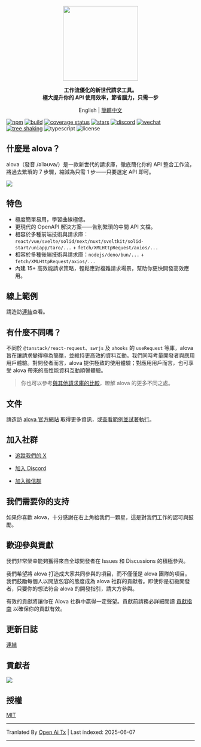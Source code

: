 <p align="center">
<img width="200px" src="https://alova.js.org/img/logo-text-vertical.svg" />
</p>

<p align="center"><b>工作流優化的新世代請求工具。<br />極大提升你的 API 使用效率，節省腦力，只需一步</b></p>

<p align="center">English | <a href="./README.zh-CN.md">簡體中文</a></p>

[![npm](https://img.shields.io/npm/v/alova)](https://www.npmjs.com/package/alova)
[![build](https://github.com/alovajs/alova/actions/workflows/release.yml/badge.svg?branch=main)](https://github.com/alovajs/alova/actions/workflows/release.yml)
[![coverage status](https://coveralls.io/repos/github/alovajs/alova/badge.svg?branch=main)](https://coveralls.io/github/alovajs/alova?branch=main)
[![stars](https://img.shields.io/github/stars/alovajs/alova?style=social)](https://github.com/alovajs/alova)
[![discord](https://img.shields.io/badge/chat-Discord-515ff1)](https://discord.gg/S47QGJgkVb)
[![wechat](https://img.shields.io/badge/chat_with_CH-Wechat-07c160)](https://alova.js.org/img/wechat_qrcode.jpg)
[![tree shaking](https://badgen.net/bundlephobia/tree-shaking/alova)](https://bundlephobia.com/package/alova)
![typescript](https://badgen.net/badge/icon/typescript?icon=typescript&label)
![license](https://img.shields.io/badge/license-MIT-blue.svg)

## 什麼是 alova？

alova（發音 /əˈləʊva/）是一款新世代的請求庫，徹底簡化你的 API 整合工作流，將過去繁瑣的 7 步驟，縮減為只需 1 步——只要選定 API 即可。

![](https://alova.js.org/img/overview_flow_en.png)

## 特色

- 極度簡單易用，學習曲線極低。
- 更現代的 OpenAPI 解決方案——告別繁瑣的中間 API 文檔。
- 相容於多種前端技術與請求庫：`react/vue/svelte/solid/next/nuxt/sveltkit/solid-start/uniapp/taro/...` + `fetch/XMLHttpRequest/axios/...`
- 相容於多種後端技術與請求庫：`nodejs/deno/bun/...` + `fetch/XMLHttpRequest/axios/...`
- 內建 15+ 高效能請求策略，輕鬆應對複雜請求場景，幫助你更快開發高效應用。

## 線上範例

請造訪[連結](https://alova.js.org/examples)查看。

## 有什麼不同嗎？

不同於 `@tanstack/react-request`、`swrjs` 及 `ahooks` 的 `useRequest` 等庫，alova 旨在讓請求變得極為簡單，並維持更高效的資料互動。我們同時考量開發者與應用用戶體驗。對開發者而言，alova 提供極致的使用體驗；對應用用戶而言，也可享受 alova 帶來的高性能資料互動順暢體驗。

> 你也可以參考[與其他請求庫的比較](https://alova.js.org/about/comparison)，瞭解 alova 的更多不同之處。

## 文件

請造訪 [alova 官方網站](https://alova.js.org) 取得更多資訊，或[查看範例並試著執行](https://alova.js.org/category/examples)。

## 加入社群

- [追蹤我們的 X](https://x.com/alovajs)

- [加入 Discord](https://discord.gg/S47QGJgkVb)

- [加入微信群](https://alova.js.org/img/wechat_qrcode.jpg)

## 我們需要你的支持

如果你喜歡 alova，十分感謝在右上角給我們一顆星，這是對我們工作的認可與鼓勵。

## 歡迎參與貢獻

我們非常榮幸能夠獲得來自全球開發者在 Issues 和 Discussions 的積極參與。

我們希望將 alova 打造成大家共同參與的項目，而不僅僅是 alova 團隊的項目。我們鼓勵每個人以開放包容的態度成為 alova 社群的貢獻者。即使你是初級開發者，只要你的想法符合 alova 的開發指引，請大方參與。

有效的貢獻將讓你在 Alova 社群中贏得一定聲望。貢獻前請務必詳細閱讀 [貢獻指南](https://raw.githubusercontent.com/alovajs/alova/main/CONTRIBUTING.zh-CN.md) 以確保你的貢獻有效。

## 更新日誌

[連結](https://github.com/alovajs/alova/releases)

## 貢獻者

<a href="https://github.com/alovajs/alova/graphs/contributors">
<img src="https://contrib.rocks/image?repo=alovajs/alova&max=30&columns=10" />
</a>

## 授權

[MIT](https://en.wikipedia.org/wiki/MIT_License)


---

Tranlated By [Open Ai Tx](https://github.com/OpenAiTx/OpenAiTx) | Last indexed: 2025-06-07

---